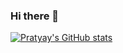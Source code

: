 ### Hi there 👋

<!--
**Arkeyve/arkeyve** is a ✨ _special_ ✨ repository because its `README.md` (this file) appears on your GitHub profile.

Here are some ideas to get you started:

- 🔭 I’m currently working on ...
- 🌱 I’m currently learning ...
- 👯 I’m looking to collaborate on ...
- 🤔 I’m looking for help with ...
- 💬 Ask me about ...
- 📫 How to reach me: ...
- 😄 Pronouns: ...
- ⚡ Fun fact: ...
-->

[![Pratyay's GitHub stats](https://github-readme-stats.vercel.app/api?username=arkeyve&show_icons=true&theme=dark)](https://github.com/anuraghazra/github-readme-stats)

